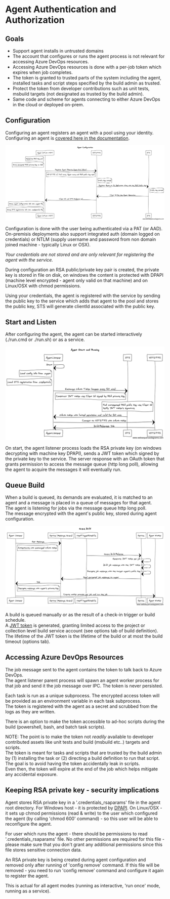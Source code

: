 # Agent Authentication and Authorization

## Goals
  - Support agent installs in untrusted domains
  - The account that configures or runs the agent process is not relevant for accessing Azure DevOps resources.
  - Accessing Azure DevOps resources is done with a per-job token which expires when job completes.
  - The token is granted to trusted parts of the system including the agent, installed tasks and script steps specified by the build admin as trusted. 
  - Protect the token from developer contributions such as unit tests, msbuild targets (not designated as trusted by the build admin). 
  - Same code and scheme for agents connecting to either Azure DevOps in the cloud or deployed on-prem.

## Configuration

Configuring an agent registers an agent with a pool using your identity.  
Configuring an agent is [covered here in the documentation](https://www.visualstudio.com/en-us/docs/build/actions/agents/v2-windows).

![Config](res/01AgentConfig.png)

Configuration is done with the user being authenticated via a PAT (or AAD).
On-premisis deployments also support integrated auth (domain logged on credentials) or NTLM (supply username and password from non domain joined machine - typically Linux or OSX).

*Your credentials are not stored and are only relevant for registering the agent with the service.*

During configuration an RSA public/private key pair is created, the private key is stored in file on disk, on windows the content is protected with DPAPI (machine level encrypted - agent only valid on that machine) and on Linux/OSX with chmod permissions.

Using your credentials, the agent is registered with the service by sending the public key to the service which adds that agent to the pool and stores the public key, STS will generate clientId associated with the public key.

## Start and Listen

After configuring the agent, the agent can be started interactively (./run.cmd or ./run.sh) or as a service.

![Start](res/02AgentStartListen.png)

On start, the agent listener process loads the RSA private key (on windows decrypting with machine key DPAPI), sends a JWT token which signed by the private key to the service.
The server response with an OAuth token that grants permission to access the message queue (http long poll), allowing the agent to acquire the messages it will eventually run.

## Queue Build

When a build is queued, its demands are evaluated, it is matched to an agent and a message is placed in a queue of messages for that agent.  
The agent is listening for jobs via the message queue http long poll.  
The message encrypted with the agent's public key, stored during agent configuration.  

![Queue](res/03AgentQueueBuild.png)

A build is queued manually or as the result of a check-in trigger or build schedule.  
A [JWT token](http://self-issued.info/docs/draft-ietf-oauth-json-web-token.html) is generated, granting limited access to the project or collection level build service account (see options tab of build definition).  
The lifetime of the JWT token is the lifetime of the build or at most the build timeout (options tab).

## Accessing Azure DevOps Resources

The job message sent to the agent contains the token to talk back to Azure DevOps.  
The agent listener parent process will spawn an agent worker process for that job and send it the job message over IPC.
The token is never persisted.

Each task is run as a unique subprocess. 
The encrypted access token will be provided as an environment variable in each task subprocess.  
The token is registered with the agent as a secret and scrubbed from the logs as they are written.

There is an option to make the token accessible to ad-hoc scripts during the build (powershell, bash, and batch task scripts).

NOTE: The point is to make the token not *readily* available to developer contributed assets like unit tests and build (msbuild etc..) targets and scripts.  
The token is meant for tasks and scripts that are trusted by the build admin by (1) installing the task or (2) directing a build definition to run that script.  
The goal is to avoid having the token accidentally leak in scripts.  
Even then, the token will expire at the end of the job which helps mitigate any accidental exposure.

## Keeping RSA private key - security implications
Agent stores RSA private key in a '.credentials_rsaparams' file in the agent root directory.
For Windows host - it is protected by [DPAPI](https://docs.microsoft.com/dotnet/standard/security/how-to-use-data-protection).
On Linux/OSX - it sets up chmod permissions (read & write) to the user which configured the agent (by calling 'chmod 600' command) - so this user will be able to reconfigure the agent.

For user which runs the agent - there should be permissions to read '.credentials_rsaparams' file. 
No other permissions are required for this file - please make sure that you don't grant any additional permissions since this file stores sensitive connection data.

An RSA private key is being created during agent configuration and removed only after running of 'config remove' command.
If this file will be removed - you need to run 'config remove' command and configure it again to register the agent.

This is actual for all agent modes (running as interactive, 'run once' mode, running as a service).